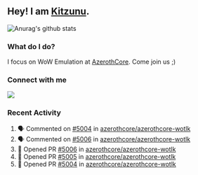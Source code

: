 ## Hey! I am [Kitzunu](https://Github.com/Kitzunu).

![Anurag's github stats](https://github-readme-stats.kitzunu.vercel.app/api?username=Kitzunu&show_icons=true)

### What do I do?

I focus on WoW Emulation at [AzerothCore](https://Github.com/AzerothCore). Come join us ;)

### Connect with me
[![](https://img.shields.io/badge/AzerothCore%20Discord-Connect%20with%20me!-green)](https://discord.com/invite/gkt4y2x)

### Recent Activity

<!--START_SECTION:activity-->
1. 🗣 Commented on [#5004](https://github.com/azerothcore/azerothcore-wotlk/issues/5004) in [azerothcore/azerothcore-wotlk](https://github.com/azerothcore/azerothcore-wotlk)
2. 🗣 Commented on [#5006](https://github.com/azerothcore/azerothcore-wotlk/issues/5006) in [azerothcore/azerothcore-wotlk](https://github.com/azerothcore/azerothcore-wotlk)
3. 💪 Opened PR [#5006](https://github.com/azerothcore/azerothcore-wotlk/pull/5006) in [azerothcore/azerothcore-wotlk](https://github.com/azerothcore/azerothcore-wotlk)
4. 💪 Opened PR [#5005](https://github.com/azerothcore/azerothcore-wotlk/pull/5005) in [azerothcore/azerothcore-wotlk](https://github.com/azerothcore/azerothcore-wotlk)
5. 💪 Opened PR [#5004](https://github.com/azerothcore/azerothcore-wotlk/pull/5004) in [azerothcore/azerothcore-wotlk](https://github.com/azerothcore/azerothcore-wotlk)
<!--END_SECTION:activity-->
